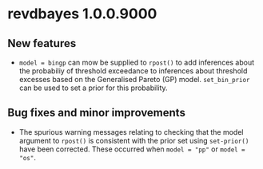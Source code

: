 # revdbayes 1.0.0.9000

## New features

* `model = bingp` can mow be supplied to `rpost()` to add inferences about the
  probabiliy of threshold exceedance to inferences about threshold excesses 
  based on the Generalised Pareto (GP) model.  `set_bin_prior` can be used to 
  set a prior for this probability.

## Bug fixes and minor improvements

* The spurious warning messages relating to checking that the model argument
  to `rpost()` is consistent with the prior set using `set-prior()` have been 
  corrected.  These occurred when `model = "pp"` or `model = "os"`.
